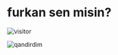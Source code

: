 # furkan sen misin?

![visitor](https://api.visitorbadge.io/api/VisitorHit?user=erayarslan&repo=badava-knight-online-koxp&countColor=%237B1E7A)

![qandirdim](https://media1.tenor.com/m/_laL55q2ByEAAAAC/kand%C4%B1rd%C4%B1m-kandirdim.gif)